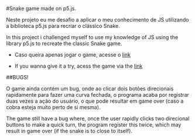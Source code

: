 #Snake game made on p5.js.

Neste projeto eu me desafio a aplicar o meu conhecimento de JS utilizando a biblioteca p5.js para recriar o clássico Snake.

In this project i challenged myself to use my knowledge of JS using the library p5.js to recreate the classic Snake game.

- Caso queira apenas jogar o game, acesse o [link](https://editor.p5js.org/Wanner_Magnifico/present/7mYuUpqJV) 

- If you wanna give it a try, acess the game via the [link](https://editor.p5js.org/Wanner_Magnifico/present/7mYuUpqJV)



##BUGS!

O game ainda contém um bug, onde ao clicar dois botões direcionais rapidamente para fazer uma curva fechada, o programa acaba por registrar duas vezes a ação do usuário, o que pode resultar em game over (caso a cobra esteja muito perto de si mesma).

The game still have a bug where, once the user rapidly clicks two direcional buttons to make a quick turn, the program register this twice, which may result in game over (if the snake is to close to itself).